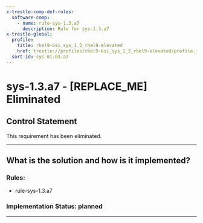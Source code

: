 ```yaml
---
x-trestle-comp-def-rules:
  software-comp:
    - name: rule-sys-1.3.a7
      description: Rule for sys-1.3.a7
x-trestle-global:
  profile:
    title: rhel9-bsi_sys_1_3_rhel9-elevated
    href: trestle://profiles/rhel9-bsi_sys_1_3_rhel9-elevated/profile.json
  sort-id: sys-01.03.a7
---
```


# sys-1.3.a7 - \[REPLACE_ME\] Eliminated

## Control Statement

This requirement has been eliminated.

______________________________________________________________________

## What is the solution and how is it implemented?

<!-- For implementation status enter one of: implemented, partial, planned, alternative, not-applicable -->

<!-- Note that the list of rules under ### Rules: is read-only and changes will not be captured after assembly to JSON -->

<!-- Add control implementation description here for control: sys-1.3.a7 -->

### Rules:

  - rule-sys-1.3.a7

### Implementation Status: planned

______________________________________________________________________
